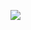 ![](https://github-profile-summary-cards.vercel.app/api/cards/profile-details?username=ms16183&theme=github)
